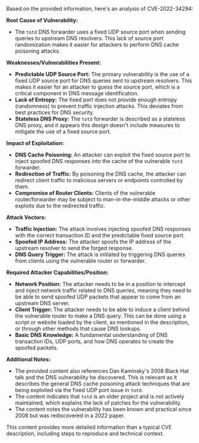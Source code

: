 Based on the provided information, here's an analysis of CVE-2022-34294:

**Root Cause of Vulnerability:**

*   The `totd` DNS forwarder uses a fixed UDP source port when sending queries to upstream DNS resolvers. This lack of source port randomization makes it easier for attackers to perform DNS cache poisoning attacks.

**Weaknesses/Vulnerabilities Present:**

*   **Predictable UDP Source Port:** The primary vulnerability is the use of a fixed UDP source port for DNS queries sent to upstream resolvers. This makes it easier for an attacker to guess the source port, which is a critical component in DNS message identification.
*   **Lack of Entropy:** The fixed port does not provide enough entropy (randomness) to prevent traffic injection attacks. This deviates from best practices for DNS security.
*   **Stateless DNS Proxy:** The `totd` forwarder is described as a stateless DNS proxy, and it appears this design doesn't include measures to mitigate the use of a fixed source port.

**Impact of Exploitation:**

*   **DNS Cache Poisoning:** An attacker can exploit the fixed source port to inject spoofed DNS responses into the cache of the vulnerable `totd` forwarder.
*   **Redirection of Traffic:** By poisoning the DNS cache, the attacker can redirect client traffic to malicious servers or endpoints controlled by them.
*   **Compromise of Router Clients:** Clients of the vulnerable router/forwarder may be subject to man-in-the-middle attacks or other exploits due to the redirected traffic.

**Attack Vectors:**

*   **Traffic Injection:** The attack involves injecting spoofed DNS responses with the correct transaction ID and the predictable fixed source port.
*   **Spoofed IP Address:** The attacker spoofs the IP address of the upstream resolver to send the forged response.
*   **DNS Query Trigger:** The attack is initiated by triggering DNS queries from clients using the vulnerable router or forwarder.

**Required Attacker Capabilities/Position:**

*   **Network Position:** The attacker needs to be in a position to intercept and inject network traffic related to DNS queries, meaning they need to be able to send spoofed UDP packets that appear to come from an upstream DNS server.
*   **Client Trigger:** The attacker needs to be able to induce a client behind the vulnerable router to make a DNS query. This can be done using a script or website loaded by the client, as mentioned in the description, or through other methods that cause DNS lookups.
*   **Basic DNS Knowledge:** A fundamental understanding of DNS transaction IDs, UDP ports, and how DNS operates to create the spoofed packets.

**Additional Notes:**

*   The provided content also references Dan Kaminsky's 2008 Black Hat talk and the DNS vulnerability he discovered. This is relevant as it describes the general DNS cache poisoning attack techniques that are being exploited via the fixed UDP port issue in `totd`.
*   The content indicates that `totd` is an older project and is not actively maintained, which explains the lack of patches for the vulnerability.
*   The content notes the vulnerability has been known and practical since 2008 but was rediscovered in a 2022 paper.

This content provides more detailed information than a typical CVE description, including steps to reproduce and technical context.